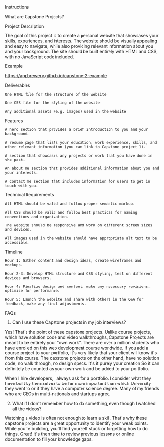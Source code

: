 Instructions

What are Capstone Projects?


Project Description

The goal of this project is to create a personal website that showcases your skills, experiences, and interests. The website should be visually appealing and easy to navigate, while also providing relevant information about you and your background. The site should be built entirely with HTML and CSS, with no JavaScript code included.


Example

https://appbrewery.github.io/capstone-2-example


Deliverables

    One HTML file for the structure of the website

    One CSS file for the styling of the website

    Any additional assets (e.g. images) used in the website


Features

    A hero section that provides a brief introduction to you and your background.

    A resume page that lists your education, work experience, skills, and other relevant information (you can link to Capstone project 1).

    A section that showcases any projects or work that you have done in the past.

    An about me section that provides additional information about you and your interests.

    A contact me section that includes information for users to get in touch with you.


Technical Requirements

    All HTML should be valid and follow proper semantic markup.

    All CSS should be valid and follow best practices for naming conventions and organization.

    The website should be responsive and work on different screen sizes and devices.

    All images used in the website should have appropriate alt text to be accessible.


Timeline

    Hour 1: Gather content and design ideas, create wireframes and mockups.

    Hour 2-3: Develop HTML structure and CSS styling, test on different devices and browsers.

    Hour 4: Finalize design and content, make any necessary revisions, optimize for performance.

    Hour 5: Launch the website and share with others in the Q&A for feedback, make any final adjustments.


FAQs

1. Can I use these Capstone projects in my job interviews?

Yes! That's the point of these capstone projects. Unlike course projects, which have solution code and video walkthroughs, Capstone Projects are meant to be entirely your "own work". There are over a million students who have enrolled on this web development course worldwide. If you add a course project to your portfolio, it's very likely that your client will know it's from this course. The capstone projects on the other hand, have no solution code, no walk through, no design specs. It's it purely your creation So it can definitely be counted as your own work and be added to your portfolio.

When I hire developers, I always ask for a portfolio. I consider what they have built by themselves to be far more important than which University they went to or if they have a computer science degree. Many of my friends who are CEOs in multi-nationals and startups agree.


2. What if I don't remember how to do something, even though I watched all the videos?

Watching a video is often not enough to learn a skill. That's why these capstone projects are a great opportunity to identify your weak points. While you're building, you'll find yourself stuck or forgetting how to do things. Great! It's then time to review previous lessons or online documentation to fill your knowledge gaps.


